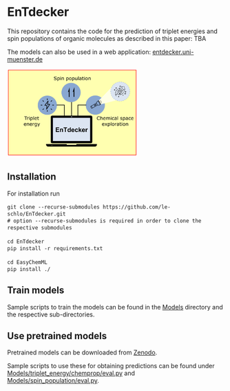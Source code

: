 # EnTdecker
This repository contains the code for the prediction of triplet energies and spin populations of organic molecules as described in this paper: TBA

The models can also be used in a web application: [entdecker.uni-muenster.de](http://entdecker.uni-muenster.de)

<img src="images/TOC.png" width="60%">

## Installation
For installation run
```
git clone --recurse-submodules https://github.com/le-schlo/EnTdecker.git
# option --recurse-submodules is required in order to clone the respective submodules

cd EnTdecker
pip install -r requirements.txt

cd EasyChemML
pip install ./
```
## Train models
Sample scripts to train the models can be found in the [Models](Models) directory and the respective sub-directories.

## Use pretrained models
Pretrained models can be downloaded from [Zenodo](https://zenodo.org/uploads/10391170).

Sample scripts to use these for obtaining predictions can be found under [Models/triplet_energy/chemprop/eval.py](Models/triplet_energy/chemprop/eval.py) and [Models/spin_population/eval.py](Models/spin_population/eval.py).
